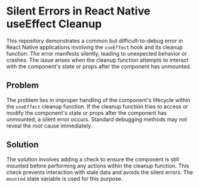 # Silent Errors in React Native useEffect Cleanup

This repository demonstrates a common but difficult-to-debug error in React Native applications involving the `useEffect` hook and its cleanup function.  The error manifests silently, leading to unexpected behavior or crashes. The issue arises when the cleanup function attempts to interact with the component's state or props after the component has unmounted. 

## Problem
The problem lies in improper handling of the component's lifecycle within the `useEffect` cleanup function.  If the cleanup function tries to access or modify the component's state or props after the component has unmounted, a silent error occurs.  Standard debugging methods may not reveal the root cause immediately.

## Solution
The solution involves adding a check to ensure the component is still mounted before performing any actions within the cleanup function. This check prevents interaction with stale data and avoids the silent errors.  The `mounted` state variable is used for this purpose.